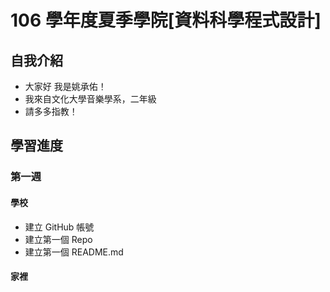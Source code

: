 # 106 學年度夏季學院[資料科學程式設計]
## 自我介紹
* 大家好 我是姚承佑！
* 我來自文化大學音樂學系，二年級
* 請多多指教！
## 學習進度
### 第一週
#### 學校
* 建立 GitHub 帳號
* 建立第一個 Repo
* 建立第一個 README.md
#### 家裡